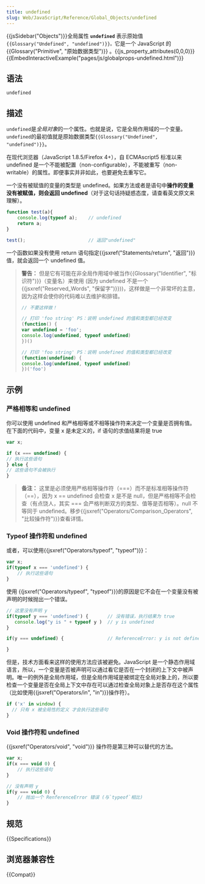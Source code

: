 ```yaml
---
title: undefined
slug: Web/JavaScript/Reference/Global_Objects/undefined
---
```

{{jsSidebar("Objects")}}全局属性 **`undefined`** 表示原始值`{{Glossary("Undefined", "undefined")}}。`它是一个 JavaScript 的 {{Glossary("Primitive", "原始数据类型")}} 。{{js_property_attributes(0,0,0)}}{{EmbedInteractiveExample("pages/js/globalprops-undefined.html")}}

## 语法

```plain
undefined
```

## 描述

`undefined`是*全局对象*的一个属性。也就是说，它是全局作用域的一个变量。`undefined`的最初值就是原始数据类型`{{Glossary("Undefined", "undefined")}}`。

在现代浏览器（JavaScript 1.8.5/Firefox 4+），自 ECMAscript5 标准以来 undefined 是一个不能被配置（non-configurable），不能被重写（non-writable）的属性。即便事实并非如此，也要避免去重写它。

一个没有被赋值的变量的类型是 undefined。如果方法或者是语句中**操作的变量没有被赋值，则会返回 undefined**（对于这句话持疑惑态度，请查看英文原文来理解）。

```js
function test(a){
    console.log(typeof a);    // undefined
    return a;
}

test();                       // 返回"undefined"
```

一个函数如果没有使用 return 语句指定{{jsxref("Statements/return", "返回")}}值，就会返回一个 undefined 值。

> **警告：** 但是它有可能在非全局作用域中被当作{{Glossary("Identifier", "标识符")}}（变量名）来使用 (因为 undefined 不是一个{{jsxref("Reserved_Words", "保留字")}}))，这样做是一个非常坏的主意，因为这样会使你的代码难以去维护和排错。
>
> ```js
> // 不要这样做！
>
> // 打印 'foo string' PS：说明 undefined 的值和类型都已经改变
> (function() {
> var undefined = 'foo';
> console.log(undefined, typeof undefined)
> })()
>
> // 打印 'foo string' PS：说明 undefined 的值和类型都已经改变
> (function(undefined) {
> console.log(undefined, typeof undefined)
> })('foo')
> ```

## 示例

### 严格相等和 undefined

你可以使用 undefined 和严格相等或不相等操作符来决定一个变量是否拥有值。在下面的代码中，变量 x 是未定义的，if 语句的求值结果将是 true

```js
var x;

if (x === undefined) {
// 执行这些语句
} else {
// 这些语句不会被执行
}
```

> **备注：** 这里是必须使用严格相等操作符（===）而不是标准相等操作符（==），因为 x == undefined 会检查 x 是不是 null，但是严格相等不会检查（有点饶人，其实 === 会严格判断双方的类型、值等是否相等）。null 不等同于 undefined。移步{{jsxref("Operators/Comparison_Operators", "比较操作符")}}查看详情。

### Typeof 操作符和 undefined

或者，可以使用{{jsxref("Operators/typeof", "typeof")}}：

```js
var x;
if(typeof x === 'undefined') {
    // 执行这些语句
}
```

使用 {{jsxref("Operators/typeof", "typeof")}}的原因是它不会在一个变量没有被声明的时候抛出一个错误。

```js
// 这里没有声明 y
if(typeof y === 'undefined') {       // 没有错误，执行结果为 true
   console.log("y is " + typeof y )  // y is undefined
}

if(y === undefined) {                // ReferenceError: y is not defined

}
```

但是，技术方面看来这样的使用方法应该被避免。JavaScript 是一个静态作用域语言，所以，一个变量是否被声明可以通过看它是否在一个封闭的上下文中被声明。唯一的例外是全局作用域，但是全局作用域是被绑定在全局对象上的，所以要检查一个变量是否在全局上下文中存在可以通过检查全局对象上是否存在这个属性（比如使用{{jsxref("Operators/in", "in")}}操作符）。

```js
if ('x' in window) {
  // 只有 x 被全局性的定义 才会执行这些语句
}
```

### Void 操作符和 undefined

{{jsxref("Operators/void", "void")}} 操作符是第三种可以替代的方法。

```js
var x;
if(x === void 0) {
    // 执行这些语句
}

// 没有声明 y
if(y === void 0) {
    // 抛出一个 RenferenceError 错误 (与`typeof`相比)
}
```

## 规范

{{Specifications}}

## 浏览器兼容性

{{Compat}}
